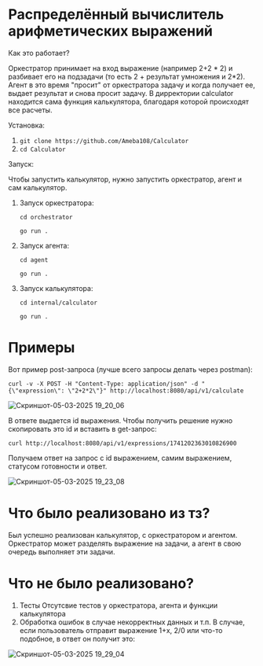 # Распределённый вычислитель арифметических выражений
Как это работает?

Оркестратор принимает на вход выражение (например 2+2 * 2) и разбивает его на подзадачи (то есть 2 + результат умножения и 2*2). Агент в это время "просит" от оркестратора задачу и когда получает ее, выдает результат и снова просит задачу.
В дирректории calculator находится сама функция калькулятора, благодаря которой происходят все расчеты.

Установка:
1. `git clone https://github.com/Ameba108/Calculator`
2. `cd Calculator`

Запуск:

Чтобы запустить калькулятор, нужно запустить оркестратор, агент и сам калькулятор. 
1. Запуск оркестратора:
   
   `cd orchestrator`
   
   `go run .`
3. Запуск агента:
   
   `cd agent`
   
   `go run .`
5. Запуск калькулятора:
   
   `cd internal/calculator`
   
   `go run .`

# Примеры 
Вот пример post-запроса (лучше всего запросы делать через postman):

`curl -v -X POST -H "Content-Type: application/json" -d "{\"expression\": \"2+2*2\"}" http://localhost:8080/api/v1/calculate`

![Скриншот-05-03-2025 19_20_06](https://github.com/user-attachments/assets/331b1d71-f145-4578-acb1-0ad0f842c154)

В ответе выдается id выражения. Чтобы получить решение нужно скопировать это id и вставить в get-запрос:

`curl http://localhost:8080/api/v1/expressions/1741202363010826900`

Получаем ответ на запрос с id выражением, самим выражением, статусом готовности и ответ.

![Скриншот-05-03-2025 19_23_08](https://github.com/user-attachments/assets/e8aa6e45-523d-49fd-a95f-107208a4c623)

# Что было реализовано из тз?
Был успешно реализован калькулятор, с оркестратором и агентом. Оркестратор может разделять выражение на задачи, а агент в свою очередь выполняет эти задачи.

# Что не было реализовано? 
1. Тесты
   Отсутсвие тестов у оркестратора, агента и функции калькулятора
2. Обработка ошибок в случае некорректных данных и т.п.
   В случае, если пользователь отправит выражение 1+x, 2/0 или что-то подобное, в ответ он получит это:
    
![Скриншот-05-03-2025 19_29_04](https://github.com/user-attachments/assets/869615cd-3f58-4a29-87e7-c12614781b54)


